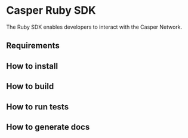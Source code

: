 # Casper Ruby SDK
The Ruby SDK enables developers to interact with the Casper Network.

## Requirements

## How to install

## How to build

## How to run tests

## How to generate docs

